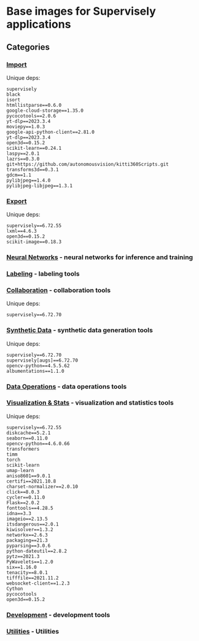 # Base images for Supervisely applications

## Categories

### [**Import**](./images/import/Dockerfile)

Unique deps:

```text
supervisely
black
isort
htmllistparse==0.6.0
google-cloud-storage==1.35.0
pycocotools==2.0.6
yt-dlp==2023.3.4
moviepy==1.0.3
google-api-python-client==2.81.0
yt-dlp==2023.3.4
open3d==0.15.2
scikit-learn==0.24.1
laspy==2.0.1
lazrs==0.3.0
git+https://github.com/autonomousvision/kitti360Scripts.git
transforms3d==0.3.1
gdcm==1.1
pylibjpeg==1.4.0
pylibjpeg-libjpeg==1.3.1
```

### [**Export**](./images/export/Dockerfile)

Unique deps:

```text
supervisely==6.72.55
lxml==4.6.3
open3d==0.15.2
scikit-image==0.18.3
```

### [**Neural Networks**](./images/neural-networks/Dockerfile) - neural networks for inference and training
### [**Labeling**](./images/neural-networks/Dockerfile) - labeling tools
### [**Collaboration**](./images/neural-networks/Dockerfile) - collaboration tools

Unique deps:

```text
supervisely==6.72.70
```

### [**Synthetic Data**](./images/synthetic-data/Dockerfile) - synthetic data generation tools

Unique deps:

```text
supervisely==6.72.70
supervisely[augs]==6.72.70
opencv-python==4.5.5.62
albumentations==1.1.0
```

### [**Data Operations**](./images/data-operations/Dockerfile) - data operations tools
### [**Visualization & Stats**](./images/visualization-stats/Dockerfile) - visualization and statistics tools

Unique deps:

```text
supervisely==6.72.55
diskcache==5.2.1
seaborn==0.11.0
opencv-python==4.6.0.66
transformers
timm
torch
scikit-learn
umap-learn
aniso8601==9.0.1
certifi==2021.10.8
charset-normalizer==2.0.10
click==8.0.3
cycler==0.11.0
Flask==2.0.2
fonttools==4.28.5
idna==3.3
imageio==2.13.5
itsdangerous==2.0.1
kiwisolver==1.3.2
networkx==2.6.3
packaging==21.3
pyparsing==3.0.6
python-dateutil==2.8.2
pytz==2021.3
PyWavelets==1.2.0
six==1.16.0
tenacity==8.0.1
tifffile==2021.11.2
websocket-client==1.2.3
Cython
pycocotools
open3d==0.15.2
```

### [**Development**](./images/development/Dockerfile) - development tools
### [**Utilities**](./images/utils/Dockerfile) - Utilities
